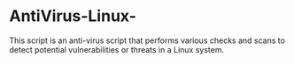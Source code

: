 # AntiVirus-Linux-
This script is an anti-virus script that performs various checks and scans to detect potential vulnerabilities or threats in a Linux system.
